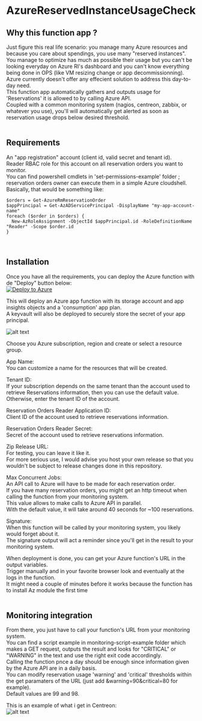 # AzureReservedInstanceUsageCheck
  
## Why this function app ?
Just figure this real life scenario: you manage many Azure resources and because you care about spendings, you use many "reserved instances".  
You manage to optimize has much as possible their usage but you can't be looking everyday on Azure RI's dashboard and you can't know everything being done in OPS (like VM resizing change or app decommissionning).  
Azure currently doesn't offer any effecient solution to address this day-to-day need.  
This function app automatically gathers and outputs usage for 'Reservations' it is allowed to by calling Azure API.  
Coupled with a common monitoring system (nagios, centreon, zabbix, or whatever you use), you'll will automatically get alerted as soon as reservation usage drops below desired threshold.  
</br>

## Requirements
An "app registration" account (client id, valid secret and tenant id).  
Reader RBAC role for this account on all reservation orders you want to monitor.  
You can find powershell cmdlets in 'set-permissions-example' folder ; reservation orders owner can execute them in a simple Azure cloudshell.  
Basically, that would be something like:  

    $orders = Get-AzureRmReservationOrder  
    $appPrincipal = Get-AzADServicePrincipal -DisplayName "my-app-account-name"  
    foreach ($order in $orders) {  
      New-AzRoleAssignment -ObjectId $appPrincipal.id -RoleDefinitionName "Reader" -Scope $order.id  
    }  
</br>

## Installation
Once you have all the requirements, you can deploy the Azure function with de "Deploy" button below:  
[![Deploy to Azure](https://aka.ms/deploytoazurebutton)](https://portal.azure.com/#create/Microsoft.Template/uri/https%3A%2F%2Fraw.githubusercontent.com%2Fmatoy%2FAzureReservedInstanceUsageCheck%2Fmain%2Farm-template%2FAzureReservedInstanceUsageCheck.json)
  
This will deploy an Azure app function with its storage account and app insights objects and a 'consumption' app plan.  
A keyvault will also be deployed to securely store the secret of your app principal.  
  
![alt text](https://github.com/matoy/AzureReservedInstanceUsageCheck/blob/main/img/screenshot1.png?raw=true)  
  
Choose you Azure subscription, region and create or select a resource group.  
  
App Name:  
You can customize a name for the resources that will be created.  
  
Tenant ID:  
If your subscription depends on the same tenant than the account used to retrieve Reservations information, then you can use the default value.  
Otherwise, enter the tenant ID of the account.  
  
Reservation Orders Reader Application ID:  
Client ID of the account used to retrieve reservations information.  
  
Reservation Orders Reader Secret:  
Secret of the account used to retrieve reservations information.  
  
Zip Release URL:  
For testing, you can leave it like it.  
For more serious use, I would advise you host your own release so that you wouldn't be subject to release changes done in this repository.  
  
Max Concurrent Jobs:  
An API call to Azure will have to be made for each reservation order.  
If you have many reservation orders, you might get an http timeout when calling the function from your monitoring system.  
This value allows to make <value> calls to Azure API in parallel.  
With the default value, it will take around 40 seconds for  ~100 reservations.  
  
Signature:  
When this function will be called by your monitoring system, you likely would forget about it.  
The signature output will act a reminder since you'll get in the result to your monitoring system.  
  
When deployment is done, you can get your Azure function's URL in the output variables.  
Trigger manually and in your favorite browser look and eventually at the logs in the function.  
It might need a couple of minutes before it works because the function has to install Az module the first time  
</br>

## Monitoring integration  
From there, you just have to call your function's URL from your monitoring system.  
You can find a script example in monitoring-script-example folder which makes a GET request, outputs the result and looks for "CRITICAL" or "WARNING" in the text and use the right exit code accordingly.  
Calling the function pnce a day should be enough since information given by the Azure API are in a daily basis.  
You can modify reservation usage 'warning' and 'critical' thresholds within the get paramaters of the URL (just add &warning=90&critical=80 for example).  
Default values are 99 and 98.  
  
This is an example of what i get in Centreon:  
![alt text](https://github.com/matoy/AzureReservedInstanceUsageCheck/blob/main/img/screenshot2.png?raw=true)  
